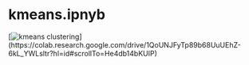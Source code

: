 # kmeans.ipnyb
[![kmeans clustering]([https://colab.research.google.com/drive/1QoUNJFyTp89b68UuUEhZ-6kL_YWLsltr?hl=id#scrollTo=He4db14bKUIP](https://www.google.com/imgres?imgurl=https%3A%2F%2Fcolab.research.google.com%2Fimg%2Fcolab_favicon_256px.png&imgrefurl=https%3A%2F%2Fresearch.google.com%2Fcolaboratory%2F&tbnid=kKOjm-thSJ6RxM&vet=12ahUKEwjxjOXkqIX6AhUAidgFHaIpAbIQMygAegUIARDCAQ..i&docid=p-QkNXJS31Qv1M&w=260&h=260&q=logo%20collab%20google&ved=2ahUKEwjxjOXkqIX6AhUAidgFHaIpAbIQMygAegUIARDCAQ))](https://colab.research.google.com/drive/1QoUNJFyTp89b68UuUEhZ-6kL_YWLsltr?hl=id#scrollTo=He4db14bKUIP)

